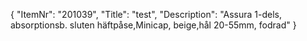 {
  "ItemNr": "201039",
  "Title": "test",
  "Description": "Assura 1-dels, absorptionsb. sluten häftpåse,Minicap, beige,hål 20-55mm, fodrad"
}